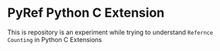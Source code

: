 # PyRef Python C Extension

This is repository is an experiment while trying to understand 
`Refernce Counting` in Python C Extensions
